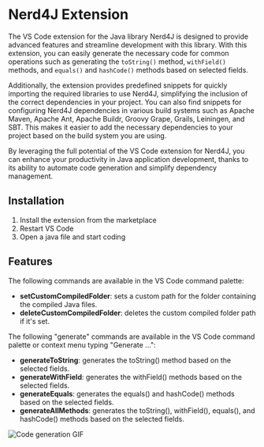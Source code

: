 # Nerd4J Extension
The VS Code extension for the Java library Nerd4J is designed to provide advanced features and streamline development with this library. With this extension, you can easily generate the necessary code for common operations such as generating the `toString()` method, `withField()` methods, and `equals()` and `hashCode()` methods based on selected fields.

Additionally, the extension provides predefined snippets for quickly importing the required libraries to use Nerd4J, simplifying the inclusion of the correct dependencies in your project. You can also find snippets for configuring Nerd4J dependencies in various build systems such as Apache Maven, Apache Ant, Apache Buildr, Groovy Grape, Grails, Leiningen, and SBT. This makes it easier to add the necessary dependencies to your project based on the build system you are using.

By leveraging the full potential of the VS Code extension for Nerd4J, you can enhance your productivity in Java application development, thanks to its ability to automate code generation and simplify dependency management.

## Installation

1. Install the extension from the marketplace 
2. Restart VS Code
3. Open a java file and start coding

## Features
The following commands are available in the VS Code command palette:

- <b>setCustomCompiledFolder</b>: sets a custom path for the folder containing the compiled Java files.
- <b>deleteCustomCompiledFolder</b>: deletes the custom compiled folder path if it's set.

The following "generate" commands are available in the VS Code command palette or context menu typing "Generate ...":
- <b>generateToString</b>: generates the toString() method based on the selected fields.
- <b>generateWithField</b>: generates the withField() methods based on the selected fields.
- <b>generateEquals</b>: generates the equals() and hashCode() methods based on the selected fields.
- <b>generateAllMethods</b>: generates the toString(), withField(), equals(), and hashCode() methods based on the selected fields.

![Code generation GIF](https://github.com/beffabryan/nerd4J-vscode-extension/blob/dev/img/gif/code_generation.gif)

